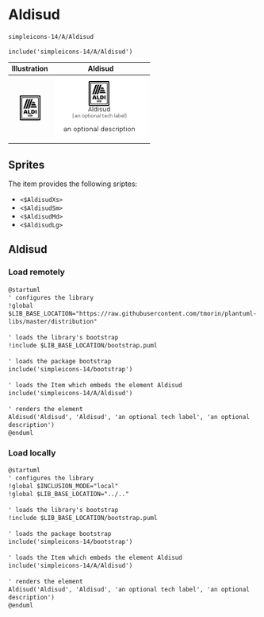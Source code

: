 # Aldisud


```text
simpleicons-14/A/Aldisud
```

```text
include('simpleicons-14/A/Aldisud')
```



| Illustration | Aldisud |
| :---: | :---: |
| ![illustration for Illustration](../../simpleicons-14/A/Aldisud.png) | ![illustration for Aldisud](../../simpleicons-14/A/Aldisud.Local.png) |



## Sprites
The item provides the following sriptes:

- `<$AldisudXs>`
- `<$AldisudSm>`
- `<$AldisudMd>`
- `<$AldisudLg>`





## Aldisud

### Load remotely
```plantuml
@startuml
' configures the library
!global $LIB_BASE_LOCATION="https://raw.githubusercontent.com/tmorin/plantuml-libs/master/distribution"

' loads the library's bootstrap
!include $LIB_BASE_LOCATION/bootstrap.puml

' loads the package bootstrap
include('simpleicons-14/bootstrap')

' loads the Item which embeds the element Aldisud
include('simpleicons-14/A/Aldisud')

' renders the element
Aldisud('Aldisud', 'Aldisud', 'an optional tech label', 'an optional description')
@enduml
```

### Load locally
```plantuml
@startuml
' configures the library
!global $INCLUSION_MODE="local"
!global $LIB_BASE_LOCATION="../.."

' loads the library's bootstrap
!include $LIB_BASE_LOCATION/bootstrap.puml

' loads the package bootstrap
include('simpleicons-14/bootstrap')

' loads the Item which embeds the element Aldisud
include('simpleicons-14/A/Aldisud')

' renders the element
Aldisud('Aldisud', 'Aldisud', 'an optional tech label', 'an optional description')
@enduml
```

